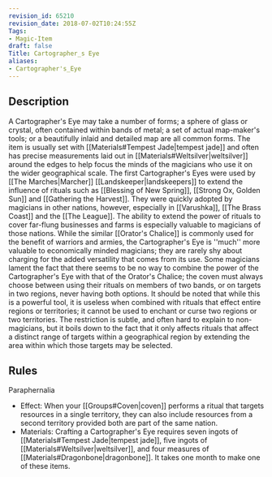 ```yaml
---
revision_id: 65210
revision_date: 2018-07-02T10:24:55Z
Tags:
- Magic-Item
draft: false
Title: Cartographer_s Eye
aliases:
- Cartographer's_Eye
---
```

## Description
A Cartographer's Eye may take a number of forms; a sphere of glass or crystal, often contained within bands of metal; a set of actual map-maker's tools; or a beautifully inlaid and detailed map are all common forms. The item is usually set with [[Materials#Tempest Jade|tempest jade]] and often has precise measurements laid out in [[Materials#Weltsilver|weltsilver]] around the edges to help focus the minds of the magicians who use it on the wider geographical scale.
The first Cartographer's Eyes were used by [[The Marches|Marcher]] [[Landskeeper|landskeepers]] to extend the influence of rituals such as [[Blessing of New Spring]], [[Strong Ox, Golden Sun]] and [[Gathering the Harvest]]. They were quickly adopted by magicians in other nations, however, especially in [[Varushka]], [[The Brass Coast]] and the [[The League]]. The ability to extend the power of rituals to cover far-flung businesses and farms is especially valuable to magicians of those nations. While the similar [[Orator's Chalice]] is commonly used for the benefit of warriors and armies, the Cartographer's Eye is ''much'' more valuable to economically minded magicians; they are rarely shy about charging for the added versatility that comes from its use. Some magicians lament the fact that there seems to be no way to combine the power of the Cartographer's Eye with that of the Orator's Chalice; the coven must always choose between using their rituals on members of two bands, or on targets in two regions, never having both options.
It should be noted that while this is a powerful tool, it is useless when combined with rituals that effect entire regions or territories; it cannot be used to enchant or curse two regions or two territories. The restriction is subtle, and often hard to explain to non-magicians, but it boils down to the fact that it only affects rituals that affect a distinct range of targets within a geographical region by extending the area within which those targets may be selected.
## Rules
Paraphernalia
* Effect: When your [[Groups#Coven|coven]] performs a ritual that targets resources in a single territory, they can also include resources from a second territory provided both are part of the same nation.
* Materials: Crafting a Cartographer's Eye requires seven ingots of [[Materials#Tempest Jade|tempest jade]], five ingots of [[Materials#Weltsilver|weltsilver]], and four measures of [[Materials#Dragonbone|dragonbone]]. It takes one month to make one of these items.
